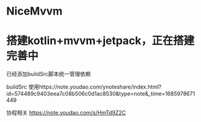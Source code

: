 # NiceMvvm  
# 搭建kotlin+mvvm+jetpack，正在搭建完善中
已经添加buildSrc脚本统一管理依赖

buildSrc 使用https://note.youdao.com/ynoteshare/index.html?id=574489c9403eea7c08b506c0d1ac8530&type=note&_time=1685978671449

协程相关 https://note.youdao.com/s/HmTd9Z2C

